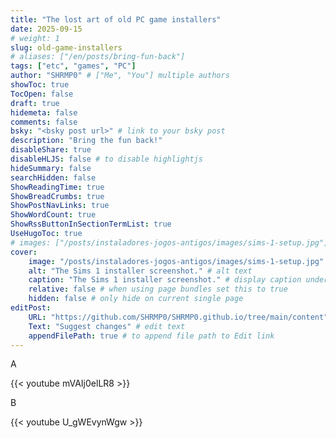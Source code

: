 ```yaml
---
title: "The lost art of old PC game installers"
date: 2025-09-15
# weight: 1
slug: old-game-installers
# aliases: ["/en/posts/bring-fun-back"]
tags: ["etc", "games", "PC"]
author: "SHRMP0" # ["Me", "You"] multiple authors
showToc: true
TocOpen: false
draft: true
hidemeta: false
comments: false
bsky: "<bsky post url>" # link to your bsky post
description: "Bring the fun back!"
disableShare: true
disableHLJS: false # to disable highlightjs
hideSummary: false
searchHidden: false
ShowReadingTime: true
ShowBreadCrumbs: true
ShowPostNavLinks: true
ShowWordCount: true
ShowRssButtonInSectionTermList: true
UseHugoToc: true
# images: ["/posts/instaladores-jogos-antigos/images/sims-1-setup.jpg"] # link or path of image for opengraph, twitter-cards
cover:
    image: "/posts/instaladores-jogos-antigos/images/sims-1-setup.jpg" # image path/url
    alt: "The Sims 1 installer screenshot." # alt text
    caption: "The Sims 1 installer screenshot." # display caption under cover
    relative: false # when using page bundles set this to true
    hidden: false # only hide on current single page
editPost:
    URL: "https://github.com/SHRMP0/SHRMP0.github.io/tree/main/content"
    Text: "Suggest changes" # edit text
    appendFilePath: true # to append file path to Edit link
---
```


A

{{< youtube mVAIj0elLR8 >}}

B

{{< youtube U_gWEvynWgw >}}
